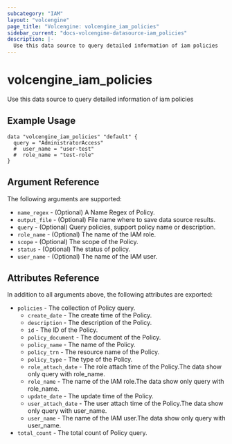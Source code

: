 ```yaml
---
subcategory: "IAM"
layout: "volcengine"
page_title: "Volcengine: volcengine_iam_policies"
sidebar_current: "docs-volcengine-datasource-iam_policies"
description: |-
  Use this data source to query detailed information of iam policies
---
```

# volcengine_iam_policies
Use this data source to query detailed information of iam policies
## Example Usage
```hcl
data "volcengine_iam_policies" "default" {
  query = "AdministratorAccess"
  #  user_name = "user-test"
  #  role_name = "test-role"
}
```
## Argument Reference
The following arguments are supported:
* `name_regex` - (Optional) A Name Regex of Policy.
* `output_file` - (Optional) File name where to save data source results.
* `query` - (Optional) Query policies, support policy name or description.
* `role_name` - (Optional) The name of the IAM role.
* `scope` - (Optional) The scope of the Policy.
* `status` - (Optional) The status of policy.
* `user_name` - (Optional) The name of the IAM user.

## Attributes Reference
In addition to all arguments above, the following attributes are exported:
* `policies` - The collection of Policy query.
    * `create_date` - The create time of the Policy.
    * `description` - The description of the Policy.
    * `id` - The ID of the Policy.
    * `policy_document` - The document of the Policy.
    * `policy_name` - The name of the Policy.
    * `policy_trn` - The resource name of the Policy.
    * `policy_type` - The type of the Policy.
    * `role_attach_date` - The role attach time of the Policy.The data show only query with role_name.
    * `role_name` - The name of the IAM role.The data show only query with role_name.
    * `update_date` - The update time of the Policy.
    * `user_attach_date` - The user attach time of the Policy.The data show only query with user_name.
    * `user_name` - The name of the IAM user.The data show only query with user_name.
* `total_count` - The total count of Policy query.


